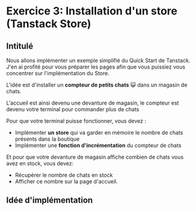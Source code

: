 
# Exercice 3: Installation d'un store (Tanstack Store)

## Intitulé

Nous allons implémenter un exemple simplifié du Quick Start de Tanstack.
J'en ai profité pour vous préparer les pages afin que vous puissiez vous concentrer sur l'implémentation du Store.

L'idée est d'installer un **compteur de petits chats** 😺 dans un magasin de chats.

L'accueil est ainsi devenu une devanture de magasin, le compteur est devenu votre terminal pour commander plus de chats

Pour que votre terminal puisse fonctionner, vous devez :

- Implémenter **un store** qui va garder en mémoire le nombre de chats présents dans la boutique
- Implémenter une **fonction d'incrémentation** du compteur de chats

Et pour que votre devanture de magasin affiche combien de chats vous avez en stock, vous devez:

- Récupérer le nombre de chats en stock
- Afficher ce nombre sur la page d'accueil.

## Idée d'implémentation
